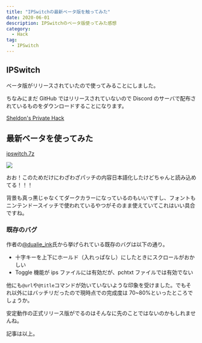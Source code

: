 ```yaml
---
title: "IPSwitchの最新ベータ版を触ってみた"
date: 2020-06-01
description: IPSwitchのベータ版使ってみた感想
category: 
  - Hack
tag: 
  - IPSwitch
---
```


## IPSwitch

ベータ版がリリースされていたので使ってみることにしました。

ちなみにまだ GitHub ではリリースされていないので Discord のサーバで配布されているものをダウンロードすることになります。

[Sheldon's Private Hack](https://discord.gg/v8Rueaf)

## 最新ベータを使ってみた

[ipswitch.7z](https://cdn.discordapp.com/attachments/476927792068689921/716620514625323088/ipswitch.7z)

![](https://pbs.twimg.com/media/EZYx4WKXYAEaG6s?format=png)

おお！このためだけにわざわざパッチの内容日本語化したけどちゃんと読み込めてる！！！

背景も真っ黒じゃなくてダークカラーになっているのもいいですし、フォントもニンテンドースイッチで使われているやつがそのまま使えていてこれはいい具合ですね。

### 既存のバグ

作者の[@dualie_ink](https://twitter.com/dualie_ink)氏から挙げられている既存のバグは以下の通り。

- 十字キーを上下にホールド（入れっぱなし）にしたときにスクロールがおかしい
- Toggle 機能が ips ファイルには有効だが、pchtxt ファイルでは有効でない

他にも`@url`や`@title`コマンドが効いていないような印象を受けました。でもそれ以外にはバッチリだったので現時点での完成度は 70~80%といったところでしょうか。

安定動作の正式リリース版がでるのはそんなに先のことではないのかもしれませんね。

記事は以上。
